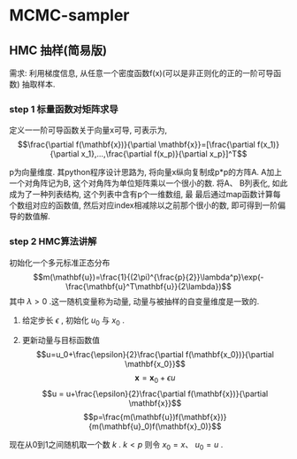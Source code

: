 # MCMC-sampler
## HMC 抽样(简易版)
需求: 利用梯度信息, 从任意一个密度函数f(x)(可以是非正则化的正的一阶可导函数) 抽取样本.

### step 1 标量函数对矩阵求导
定义一一阶可导函数关于向量x可导, 可表示为,
$$\frac{\partial f(\mathbf{x})}{\partial \mathbf{x}}=[\frac{\partial f(x_1)}{\partial x_1},...,\frac{\partial f(x_p)}{\partial x_p}]^T$$

p为向量维度. 其python程序设计思路为, 将向量x纵向复制成p*p的方阵A. A加上一个对角阵记为B, 这个对角阵为单位矩阵乘以一个很小的数. 将A、 B列表化, 如此成为了一种列表结构, 这个列表中含有p个一维数组, 最
最后通过map函数计算每个数组对应的函数值, 然后对应index相减除以之前那个很小的数, 即可得到一阶偏导的数值解.

### step 2 HMC算法讲解
初始化一个多元标准正态分布
$$m(\mathbf{u})=\frac{1}{(2\pi)^{\frac{p}{2}}\lambda^p}\exp(-\frac{\mathbf{u}^T\mathbf{u}}{2\lambda})$$
其中
$\lambda>0$
.这一随机变量称为动量, 动量与被抽样的自变量维度是一致的.
1. 给定步长
$\epsilon$
, 初始化
$u_0$
与
$x_0$
.

2. 更新动量与目标函数值
$$u=u_0+\frac{\epsilon}{2}\frac{\partial f(\mathbf{x_0})}{\partial \mathbf{x_0}}$$
$$\mathbf{x} = \mathbf{x}_0 + \epsilon u$$
$$u = u+\frac{\epsilon}{2}\frac{\partial f(\mathbf{x})}{\partial \mathbf{x}}$$
$$p=\frac{m(\mathbf{u})f(\mathbf{x})}{m(\mathbf{u}_0)f(\mathbf{x}_0)}$$

现在从0到1之间随机取一个数
$k$
. 
$k<p$
则令
$x_0=x$、
$u_0=u$
.
